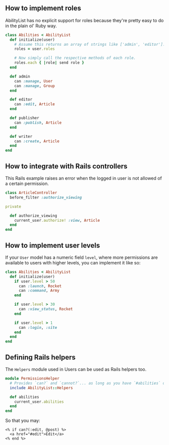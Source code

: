 How to implement roles
----------------------

AbilityList has no explicit support for roles because they're pretty easy to do 
in the plain ol' Ruby way.

``` ruby
class Abilities < AbilityList
  def initialize(user)
    # Assume this returns an array of strings like ['admin', 'editor'].
    roles = user.roles

    # Now simply call the respective methods of each role.
    roles.each { |role| send role }
  end

  def admin
    can :manage, User
    can :manage, Group
  end

  def editor
    can :edit, Article
  end

  def publisher
    can :publish, Article
  end

  def writer
    can :create, Article
  end
end
```

How to integrate with Rails controllers
---------------------------------------

This Rails example raises an error when the logged in user is not allowed of a 
certain permission.

``` ruby
class ArticleController
  before_filter :authorize_viewing

private

  def authorize_viewing
    current_user.authorize! :view, Article
  end
end
```

How to implement user levels
----------------------------

If your `User` model has a numeric field `level`, where more permissions are 
available to users with higher levels, you can implement it like so:

``` ruby
class Abilities < AbilityList
  def initialize(user)
    if user.level > 50
      can :launch, Rocket
      can :command, Army
    end

    if user.level > 30
      can :view_status, Rocket
    end

    if user.level > 1
      can :login, :site
    end
  end
end
```

Defining Rails helpers
----------------------

The `Helpers` module used in Users can be used as Rails helpers too.

``` ruby
module PermissionsHelper
  # Provides `can?` and `cannot?`... as long as you have `#abilities` defined.
  include AbilityList::Helpers

  def abilities
    current_user.abilities
  end
end
```

So that you may:

``` erb
<% if can?(:edit, @post) %>
  <a href="#edit">Edit</a>
<% end %>
```
